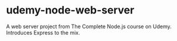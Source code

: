 # udemy-node-web-server
A web server project from The Complete Node.js course on Udemy. Introduces Express to the mix.
